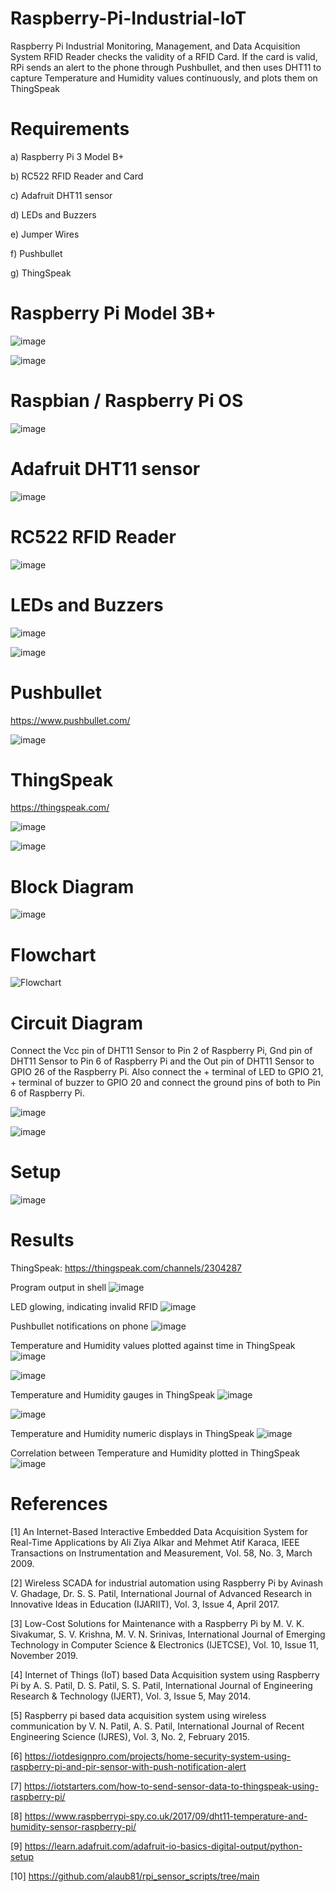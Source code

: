 # Raspberry-Pi-Industrial-IoT


Raspberry Pi Industrial Monitoring, Management, and Data Acquisition System RFID Reader checks the validity of a RFID Card. If the card is valid, RPi sends an alert to the phone through Pushbullet, and then uses DHT11 to capture Temperature and Humidity values continuously, and plots them on ThingSpeak

# Requirements

a) Raspberry Pi 3 Model B+

b) RC522 RFID Reader and Card

c) Adafruit DHT11 sensor

d) LEDs and Buzzers

e) Jumper Wires

f) Pushbullet

g) ThingSpeak

# Raspberry Pi Model 3B+

![image](https://github.com/KarthikT23/Raspberry-Pi-Industrial-IoT/assets/119528503/db4c911a-daaf-4e90-a467-8b5e8a755198)



![image](https://github.com/KarthikT23/Raspberry-Pi-Industrial-IoT/assets/119528503/4092dc90-86d5-4d10-9c8c-6fbbcf013d2e)




# Raspbian / Raspberry Pi OS

![image](https://github.com/KarthikT23/Raspberry-Pi-Industrial-IoT/assets/119528503/2133a21f-3acb-4cfc-b667-5e9c701c0edd)




# Adafruit DHT11 sensor

![image](https://github.com/KarthikT23/Raspberry-Pi-Industrial-IoT/assets/119528503/9f360156-64f9-458d-8880-83b5b8f1b8ba)


# RC522 RFID Reader

![image](https://github.com/KarthikT23/Raspberry-Pi-Industrial-IoT/assets/119528503/88f46e4d-0024-477c-83da-bd74fd2d93e6)


# LEDs and Buzzers

![image](https://github.com/KarthikT23/Raspberry-Pi-Industrial-IoT/assets/119528503/c675223d-85e2-4a4c-bd76-067857b387c7)



![image](https://github.com/KarthikT23/Raspberry-Pi-Industrial-IoT/assets/119528503/1f916543-c910-49e0-bcab-b4a2a9b16859)



# Pushbullet

https://www.pushbullet.com/


![image](https://github.com/KarthikT23/Raspberry-Pi-Industrial-IoT/assets/119528503/f5f0b815-baee-442d-aa77-cde0cd7eb1a8)


# ThingSpeak

https://thingspeak.com/

![image](https://github.com/KarthikT23/Raspberry-Pi-Industrial-IoT/assets/119528503/3cdc35aa-5d05-4e04-bcd0-1ead047da097)


![image](https://github.com/KarthikT23/Raspberry-Pi-Industrial-IoT/assets/119528503/97c8cc43-10d9-4d0a-8129-c7df152ce845)



# Block Diagram

![image](https://github.com/KarthikT23/Raspberry-Pi-Industrial-IoT/assets/119528503/29ac6d38-8896-425c-b7c6-5ef279557de6)


# Flowchart

![Flowchart](https://github.com/KarthikT23/Raspberry-Pi-Industrial-IoT/assets/119528503/5bfb02e5-94be-4553-b84a-e024b4f4aebb)


# Circuit Diagram

Connect the Vcc pin of DHT11 Sensor to Pin 2 of Raspberry Pi, Gnd pin of DHT11 Sensor to Pin 6 of Raspberry Pi and the Out pin of DHT11 Sensor to GPIO 26 of the Raspberry Pi. Also connect the + terminal of LED to GPIO 21, + terminal of buzzer to GPIO 20 and connect the ground pins of both to Pin 6 of Raspberry Pi.

![image](https://github.com/KarthikT23/Raspberry-Pi-Industrial-IoT/assets/119528503/9d6679c1-562d-4579-b995-06faebf587ea)


![image](https://github.com/KarthikT23/Raspberry-Pi-Industrial-IoT/assets/119528503/2518b397-0cb2-4b13-b481-7a5876aaf5c9)


# Setup

![image](https://github.com/KarthikT23/Raspberry-Pi-Industrial-IoT/assets/119528503/ec7d1995-5e41-400e-b482-b1c21f7a758c)



# Results

ThingSpeak: https://thingspeak.com/channels/2304287


Program output in shell
![image](https://github.com/KarthikT23/Raspberry-Pi-Industrial-IoT/assets/119528503/4e31670e-d249-48dc-8b71-ce28717ef94d)








LED glowing, indicating invalid RFID
![image](https://github.com/KarthikT23/Raspberry-Pi-Industrial-IoT/assets/119528503/49cbc061-4a85-4ecd-b8b9-a4bdb6bc6f21)











Pushbullet notifications on phone
![image](https://github.com/KarthikT23/Raspberry-Pi-Industrial-IoT/assets/119528503/4832ba15-a5de-4a27-bc48-8ef6c5d5b036)









Temperature and Humidity values plotted against time in ThingSpeak
![image](https://github.com/KarthikT23/Raspberry-Pi-Industrial-IoT/assets/119528503/9aa8281d-9cae-45d2-8082-d9de79c98579)

![image](https://github.com/KarthikT23/Raspberry-Pi-Industrial-IoT/assets/119528503/c9361975-1df0-4938-9eb2-7b072860aaf9)





Temperature and Humidity gauges in ThingSpeak
![image](https://github.com/KarthikT23/Raspberry-Pi-Industrial-IoT/assets/119528503/29584991-2a59-4fcc-9555-6f1d45eff876)


![image](https://github.com/KarthikT23/Raspberry-Pi-Industrial-IoT/assets/119528503/72232024-096f-4f96-9591-c90bb8e89c4e)





Temperature and Humidity numeric displays in ThingSpeak
![image](https://github.com/KarthikT23/Raspberry-Pi-Industrial-IoT/assets/119528503/0a7a1fd3-c4da-48d2-a455-7208a86118d7)





Correlation between Temperature and Humidity plotted in ThingSpeak
![image](https://github.com/KarthikT23/Raspberry-Pi-Industrial-IoT/assets/119528503/a22fbe89-0f48-4dd7-9081-9ae0d0d3c580)



# References
[1] An Internet-Based Interactive Embedded Data Acquisition System for Real-Time Applications by Ali Ziya Alkar and Mehmet Atif Karaca, IEEE Transactions on Instrumentation and Measurement, Vol. 58, No. 3, March 2009.

[2] Wireless SCADA for industrial automation using Raspberry Pi by Avinash V. Ghadage, Dr. S. S. Patil, International Journal of Advanced Research in Innovative Ideas in Education (IJARIIT), Vol. 3, Issue 4, April 2017.

[3] Low-Cost Solutions for Maintenance with a Raspberry Pi by M. V. K. Sivakumar, S. V. Krishna, M. V. N. Srinivas, International Journal of Emerging Technology in Computer Science & Electronics (IJETCSE), Vol. 10, Issue 11, November 2019.

[4] Internet of Things (IoT) based Data Acquisition system using Raspberry Pi by A. S. Patil, D. S. Patil, S. S. Patil, International Journal of Engineering Research & Technology (IJERT), Vol. 3, Issue 5, May 2014.

[5] Raspberry pi based data acquisition system using wireless communication by V. N. Patil, A. S. Patil, International Journal of Recent Engineering Science (IJRES), Vol. 3, No. 2, February 2015.

[6] https://iotdesignpro.com/projects/home-security-system-using-raspberry-pi-and-pir-sensor-with-push-notification-alert

[7] https://iotstarters.com/how-to-send-sensor-data-to-thingspeak-using-raspberry-pi/

[8] https://www.raspberrypi-spy.co.uk/2017/09/dht11-temperature-and-humidity-sensor-raspberry-pi/

[9] https://learn.adafruit.com/adafruit-io-basics-digital-output/python-setup

[10] https://github.com/alaub81/rpi_sensor_scripts/tree/main
